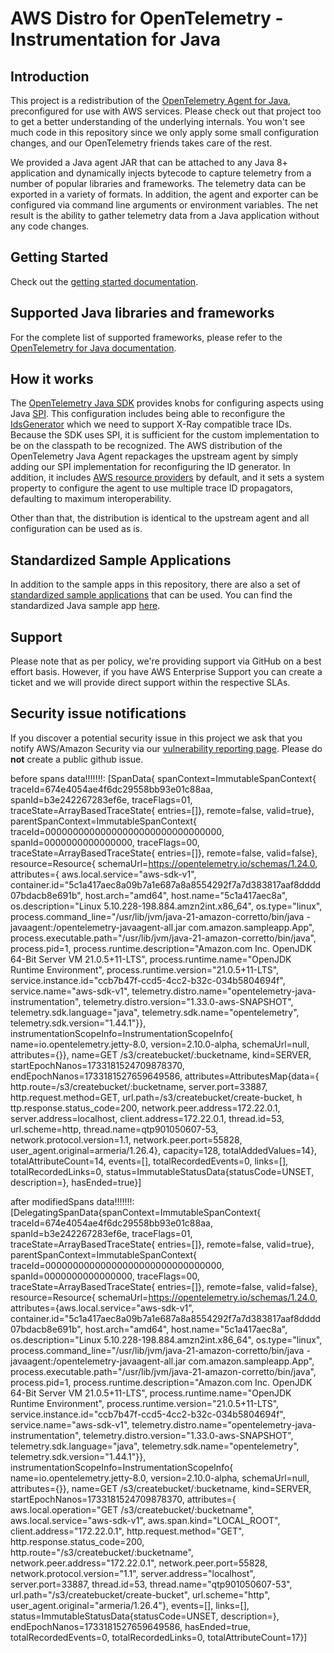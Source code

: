# AWS Distro for OpenTelemetry - Instrumentation for Java

## Introduction

This project is a redistribution of the [OpenTelemetry Agent for Java](https://github.com/open-telemetry/opentelemetry-java-instrumentation),
preconfigured for use with AWS services. Please check out that project too to get a better
understanding of the underlying internals. You won't see much code in this repository since we only
apply some small configuration changes, and our OpenTelemetry friends takes care of the rest.

We provided a Java agent JAR that can be attached to any Java 8+ application and dynamically injects 
bytecode to capture telemetry from a number of popular libraries and frameworks. The telemetry data 
can be exported in a variety of formats. In addition, the agent and exporter can be configured via 
command line arguments or environment variables. The net result is the ability to gather telemetry
data from a Java application without any code changes.

## Getting Started

Check out the [getting started documentation](https://aws-otel.github.io/docs/getting-started/java-sdk/auto-instr).

## Supported Java libraries and frameworks

For the complete list of supported frameworks, please refer to the [OpenTelemetry for Java documentation](https://github.com/open-telemetry/opentelemetry-java-instrumentation/blob/master/README.md#supported-java-libraries-and-frameworks).

## How it works

The [OpenTelemetry Java SDK](https://github.com/open-telemetry/opentelemetry-java) provides knobs
for configuring aspects using Java [SPI](https://docs.oracle.com/javase/tutorial/sound/SPI-intro.html).
This configuration includes being able to reconfigure the [IdsGenerator](https://github.com/open-telemetry/opentelemetry-java-contrib/blob/ed5c91ea2ea0cfd36b77c1f871c540ceba1c057b/aws-xray/src/main/java/io/opentelemetry/contrib/awsxray/AwsXrayIdGenerator.java)
which we need to support X-Ray compatible trace IDs. Because the SDK uses SPI, it is sufficient for
the custom implementation to be on the classpath to be recognized. The AWS distribution of the
OpenTelemetry Java Agent repackages the upstream agent by simply adding our SPI implementation for
reconfiguring the ID generator. In addition, it includes [AWS resource providers](https://github.com/open-telemetry/opentelemetry-java-contrib/tree/main/aws-resources/src/main/java/io/opentelemetry/contrib/aws/resource) 
by default, and it sets a system property to configure the agent to use multiple trace ID propagators, 
defaulting to maximum interoperability.

Other than that, the distribution is identical to the upstream agent and all configuration can be
used as is.

## Standardized Sample Applications 

In addition to the sample apps in this repository, there are also a set of [standardized sample applications](https://github.com/aws-observability/aws-otel-community/tree/master/sample-apps) that can be used. You can find the standardized Java sample app [here](https://github.com/aws-observability/aws-otel-community/tree/master/sample-apps/java-sample-app).

## Support

Please note that as per policy, we're providing support via GitHub on a best effort basis. However, if you have AWS Enterprise Support you can create a ticket and we will provide direct support within the respective SLAs.

## Security issue notifications
If you discover a potential security issue in this project we ask that you notify AWS/Amazon Security via our [vulnerability reporting page](http://aws.amazon.com/security/vulnerability-reporting/). Please do **not** create a public github issue.

before spans data!!!!!!!: 
[SpanData{
spanContext=ImmutableSpanContext{
traceId=674e4054ae4f6dc29558bb93e01c88aa, 
spanId=b3e242267283ef6e, 
traceFlags=01, 
traceState=ArrayBasedTraceState{
entries=[]}, 
remote=false, 
valid=true}, 
parentSpanContext=ImmutableSpanContext{
traceId=00000000000000000000000000000000, 
spanId=0000000000000000, 
traceFlags=00, 
traceState=ArrayBasedTraceState{
entries=[]}, 
remote=false, 
valid=false}, 
resource=Resource{
schemaUrl=https://opentelemetry.io/schemas/1.24.0, 
attributes={
aws.local.service="aws-sdk-v1", 
container.id="5c1a417aec8a09b7a1e687a8a8554292f7a7d383817aaf8dddd07bdacb8e691b", 
host.arch="amd64", 
host.name="5c1a417aec8a", 
os.description="Linux 5.10.228-198.884.amzn2int.x86_64", 
os.type="linux", 
process.command_line="/usr/lib/jvm/java-21-amazon-corretto/bin/java 
-javaagent:/opentelemetry-javaagent-all.jar com.amazon.sampleapp.App", 
process.executable.path="/usr/lib/jvm/java-21-amazon-corretto/bin/java", 
process.pid=1, 
process.runtime.description="Amazon.com Inc. OpenJDK 64-Bit Server VM 21.0.5+11-LTS", 
process.runtime.name="OpenJDK Runtime Environment", 
process.runtime.version="21.0.5+11-LTS", 
service.instance.id="ccb7b47f-ccd5-4cc2-b32c-034b5804694f", 
service.name="aws-sdk-v1", 
telemetry.distro.name="opentelemetry-java-instrumentation", 
telemetry.distro.version="1.33.0-aws-SNAPSHOT", 
telemetry.sdk.language="java", 
telemetry.sdk.name="opentelemetry", 
telemetry.sdk.version="1.44.1"}}, 
instrumentationScopeInfo=InstrumentationScopeInfo{
name=io.opentelemetry.jetty-8.0, 
version=2.10.0-alpha, 
schemaUrl=null, 
attributes={}}, 
name=GET /s3/createbucket/:bucketname, 
kind=SERVER, 
startEpochNanos=1733181524709878370, 
endEpochNanos=1733181527659649586, 
attributes=AttributesMap{data={
http.route=/s3/createbucket/:bucketname, 
server.port=33887, 
http.request.method=GET, 
url.path=/s3/createbucket/create-bucket, h
ttp.response.status_code=200, 
network.peer.address=172.22.0.1, 
server.address=localhost, 
client.address=172.22.0.1, 
thread.id=53, 
url.scheme=http, 
thread.name=qtp901050607-53, 
network.protocol.version=1.1, 
network.peer.port=55828, 
user_agent.original=armeria/1.26.4}, 
capacity=128, 
totalAddedValues=14}, 
totalAttributeCount=14, 
events=[], 
totalRecordedEvents=0, 
links=[], 
totalRecordedLinks=0, 
status=ImmutableStatusData{statusCode=UNSET, description=}, 
hasEnded=true}]


after modifiedSpans data!!!!!!!:
[DelegatingSpanData{spanContext=ImmutableSpanContext{
traceId=674e4054ae4f6dc29558bb93e01c88aa, 
spanId=b3e242267283ef6e, 
traceFlags=01, 
traceState=ArrayBasedTraceState{
entries=[]}, 
remote=false, 
valid=true}, 
parentSpanContext=ImmutableSpanContext{
traceId=00000000000000000000000000000000, 
spanId=0000000000000000, 
traceFlags=00, 
traceState=ArrayBasedTraceState{
entries=[]}, 
remote=false, valid=false}, 
resource=Resource{
schemaUrl=https://opentelemetry.io/schemas/1.24.0, 
attributes={aws.local.service="aws-sdk-v1", 
container.id="5c1a417aec8a09b7a1e687a8a8554292f7a7d383817aaf8dddd07bdacb8e691b", 
host.arch="amd64", 
host.name="5c1a417aec8a", 
os.description="Linux 5.10.228-198.884.amzn2int.x86_64", 
os.type="linux", 
process.command_line="/usr/lib/jvm/java-21-amazon-corretto/bin/java 
-javaagent:/opentelemetry-javaagent-all.jar com.amazon.sampleapp.App", 
process.executable.path="/usr/lib/jvm/java-21-amazon-corretto/bin/java", 
process.pid=1, 
process.runtime.description="Amazon.com Inc. OpenJDK 64-Bit Server VM 21.0.5+11-LTS", 
process.runtime.name="OpenJDK Runtime Environment", 
process.runtime.version="21.0.5+11-LTS", 
service.instance.id="ccb7b47f-ccd5-4cc2-b32c-034b5804694f", 
service.name="aws-sdk-v1", 
telemetry.distro.name="opentelemetry-java-instrumentation", 
telemetry.distro.version="1.33.0-aws-SNAPSHOT", 
telemetry.sdk.language="java", 
telemetry.sdk.name="opentelemetry", 
telemetry.sdk.version="1.44.1"}}, 
instrumentationScopeInfo=InstrumentationScopeInfo{
name=io.opentelemetry.jetty-8.0, 
version=2.10.0-alpha, 
schemaUrl=null, 
attributes={}}, 
name=GET /s3/createbucket/:bucketname, 
kind=SERVER, 
startEpochNanos=1733181524709878370, 
attributes={
aws.local.operation="GET /s3/createbucket/:bucketname", 
aws.local.service="aws-sdk-v1", 
aws.span.kind="LOCAL_ROOT", 
client.address="172.22.0.1", 
http.request.method="GET", 
http.response.status_code=200, 
http.route="/s3/createbucket/:bucketname", 
network.peer.address="172.22.0.1", 
network.peer.port=55828, 
network.protocol.version="1.1", 
server.address="localhost", 
server.port=33887, 
thread.id=53, 
thread.name="qtp901050607-53", 
url.path="/s3/createbucket/create-bucket", 
url.scheme="http", 
user_agent.original="armeria/1.26.4"}, 
events=[], links=[], 
status=ImmutableStatusData{statusCode=UNSET, description=}, 
endEpochNanos=1733181527659649586, 
hasEnded=true, 
totalRecordedEvents=0, 
totalRecordedLinks=0, 
totalAttributeCount=17}]